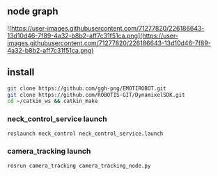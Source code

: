 ## node graph

![https://user-images.githubusercontent.com/71277820/226186643-13d10d46-7f89-4a32-b8b2-aff7c31f51ca.png](https://user-images.githubusercontent.com/71277820/226186643-13d10d46-7f89-4a32-b8b2-aff7c31f51ca.png)

## install

```bash
git clone https://github.com/ggh-png/EMOTIROBOT.git
git clone https://github.com/ROBOTIS-GIT/DynamixelSDK.git
cd ~/catkin_ws && catkin_make
```

### neck_control_service launch

```bash
roslaunch neck_control neck_control_service.launch
```

### camera_tracking launch

```bash
rosrun camera_tracking camera_tracking_node.py
```
